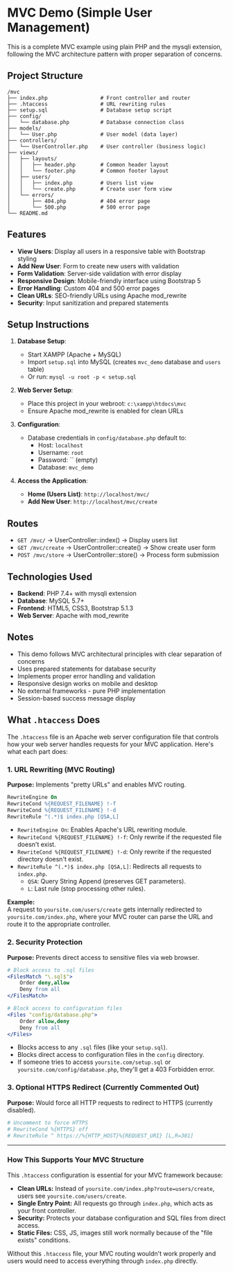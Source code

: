 # MVC Demo (Simple User Management)

This is a complete MVC example using plain PHP and the mysqli extension, following the MVC architecture pattern with proper separation of concerns.

## Project Structure

```
/mvc
├── index.php                 # Front controller and router
├── .htaccess                 # URL rewriting rules
├── setup.sql                 # Database setup script
├── config/
│   └── database.php          # Database connection class
├── models/
│   └── User.php              # User model (data layer)
├── controllers/
│   └── UserController.php    # User controller (business logic)
├── views/
│   ├── layouts/
│   │   ├── header.php        # Common header layout
│   │   └── footer.php        # Common footer layout
│   ├── users/
│   │   ├── index.php         # Users list view
│   │   └── create.php        # Create user form view
│   └── errors/
│       ├── 404.php           # 404 error page
│       └── 500.php           # 500 error page
└── README.md
```

## Features

-   **View Users**: Display all users in a responsive table with Bootstrap styling
-   **Add New User**: Form to create new users with validation
-   **Form Validation**: Server-side validation with error display
-   **Responsive Design**: Mobile-friendly interface using Bootstrap 5
-   **Error Handling**: Custom 404 and 500 error pages
-   **Clean URLs**: SEO-friendly URLs using Apache mod_rewrite
-   **Security**: Input sanitization and prepared statements

## Setup Instructions

1. **Database Setup**:

    - Start XAMPP (Apache + MySQL)
    - Import `setup.sql` into MySQL (creates `mvc_demo` database and `users` table)
    - Or run: `mysql -u root -p < setup.sql`

2. **Web Server Setup**:

    - Place this project in your webroot: `c:\xampp\htdocs\mvc`
    - Ensure Apache mod_rewrite is enabled for clean URLs

3. **Configuration**:

    - Database credentials in `config/database.php` default to:
        - Host: `localhost`
        - Username: `root`
        - Password: `` (empty)
        - Database: `mvc_demo`

4. **Access the Application**:
    - **Home (Users List)**: `http://localhost/mvc/`
    - **Add New User**: `http://localhost/mvc/create`

## Routes

-   `GET /mvc/` → UserController::index() → Display users list
-   `GET /mvc/create` → UserController::create() → Show create user form
-   `POST /mvc/store` → UserController::store() → Process form submission

## Technologies Used

-   **Backend**: PHP 7.4+ with mysqli extension
-   **Database**: MySQL 5.7+
-   **Frontend**: HTML5, CSS3, Bootstrap 5.1.3
-   **Web Server**: Apache with mod_rewrite

## Notes

-   This demo follows MVC architectural principles with clear separation of concerns
-   Uses prepared statements for database security
-   Implements proper error handling and validation
-   Responsive design works on mobile and desktop
-   No external frameworks - pure PHP implementation
-   Session-based success message display

## What `.htaccess` Does

The `.htaccess` file is an Apache web server configuration file that controls how your web server handles requests for your MVC application. Here's what each part does:

### 1. URL Rewriting (MVC Routing)

**Purpose:** Implements "pretty URLs" and enables MVC routing.

```apache
RewriteEngine On
RewriteCond %{REQUEST_FILENAME} !-f
RewriteCond %{REQUEST_FILENAME} !-d
RewriteRule ^(.*)$ index.php [QSA,L]
```

- `RewriteEngine On`: Enables Apache's URL rewriting module.
- `RewriteCond %{REQUEST_FILENAME} !-f`: Only rewrite if the requested file doesn't exist.
- `RewriteCond %{REQUEST_FILENAME} !-d`: Only rewrite if the requested directory doesn't exist.
- `RewriteRule ^(.*)$ index.php [QSA,L]`: Redirects all requests to `index.php`.
	- `QSA`: Query String Append (preserves GET parameters).
	- `L`: Last rule (stop processing other rules).

**Example:**  
A request to `yoursite.com/users/create` gets internally redirected to `yoursite.com/index.php`, where your MVC router can parse the URL and route it to the appropriate controller.

### 2. Security Protection

**Purpose:** Prevents direct access to sensitive files via web browser.

```apache
# Block access to .sql files
<FilesMatch "\.sql$">
	Order deny,allow
	Deny from all
</FilesMatch>

# Block access to configuration files
<Files "config/database.php">
	Order allow,deny
	Deny from all
</Files>
```

- Blocks access to any `.sql` files (like your `setup.sql`).
- Blocks direct access to configuration files in the `config` directory.
- If someone tries to access `yoursite.com/setup.sql` or `yoursite.com/config/database.php`, they'll get a 403 Forbidden error.

### 3. Optional HTTPS Redirect (Currently Commented Out)

**Purpose:** Would force all HTTP requests to redirect to HTTPS (currently disabled).

```apache
# Uncomment to force HTTPS
# RewriteCond %{HTTPS} off
# RewriteRule ^ https://%{HTTP_HOST}%{REQUEST_URI} [L,R=301]
```

---

### How This Supports Your MVC Structure

This `.htaccess` configuration is essential for your MVC framework because:

- **Clean URLs:** Instead of `yoursite.com/index.php?route=users/create`, users see `yoursite.com/users/create`.
- **Single Entry Point:** All requests go through `index.php`, which acts as your front controller.
- **Security:** Protects your database configuration and SQL files from direct access.
- **Static Files:** CSS, JS, images still work normally because of the "file exists" conditions.

Without this `.htaccess` file, your MVC routing wouldn't work properly and users would need to access everything through `index.php` directly.
